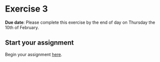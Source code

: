 # Exercise 3

**Due date**: Please complete this exercise by the end of day on Thursday the 10th of February.
  
## Start your assignment

Begin your assignment [here](Exercise-3.ipynb).